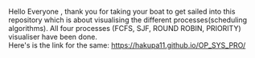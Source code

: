 Hello Everyone , thank you for taking your boat to get sailed into this repository which is about visualising the different processes(scheduling algorithms). All four processes
(FCFS, SJF, ROUND ROBIN, PRIORITY) visualiser have been done.  
Here's is the link for the same:
https://hakupa11.github.io/OP_SYS_PRO/
